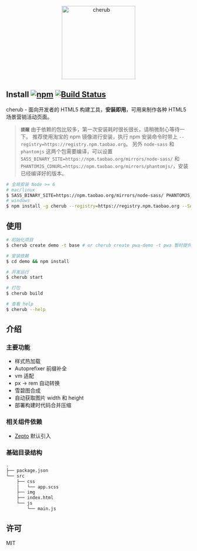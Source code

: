 <p align="center">
  <img alt="cherub" src="https://test-15149.oss-cn-hangzhou.aliyuncs.com/test/cherub.svg" width="200">
</p>

## Install [![npm](https://img.shields.io/npm/v/cherub.svg)](https://www.npmjs.com/package/cherub) [![Build Status](https://travis-ci.org/l-zhi/cherub.svg?branch=master)](https://travis-ci.org/l-zhi/cherub) 


cherub - 面向开发者的 HTML5 构建工具，**安装即用**，可用来制作各种 HTML5 场景营销活动页面。

> **`提醒`**
由于依赖的包比较多，第一次安装耗时很长很长，请稍微耐心等待一下。
推荐使用淘宝的 npm 镜像进行安装，执行 npm 安装命令时带上 `--registry=https://registry.npm.taobao.org`。
另外 `node-sass` 和 `phantomjs` 这两个包需要编译，可以设置 `SASS_BINARY_SITE=https://npm.taobao.org/mirrors/node-sass/`
和 `PHANTOMJS_CDNURL=https://npm.taobao.org/mirrors/phantomjs/`，安装已经编译好的版本。


```sh
# 全局安装 Node >= 6
# mac/linux
$ SASS_BINARY_SITE=https://npm.taobao.org/mirrors/node-sass/ PHANTOMJS_CDNURL=https://npm.taobao.org/mirrors/phantomjs/ npm install -g cherub --registry=https://registry.npm.taobao.org
# windows
$ npm install -g cherub --registry=https://registry.npm.taobao.org --SASS_BINARY_SITE=https://npm.taobao.org/mirrors/node-sass/ --PHANTOMJS_CDNURL=https://npm.taobao.org/mirrors/phantomjs/
```

## 使用

```sh
# 初始化项目
$ cherub create demo -t base # or cherub create pwa-demo -t pwa 暂时提供两种模板 base（基础） 和 pwa（渐进式）

# 安装依赖
$ cd demo && npm install

# 开发运行
$ cherub start

# 打包
$ cherub build

# 查看 help
$ cherub --help
```

## 介绍

### 主要功能

- 样式热加载
- Autoprefixer 前缀补全
- vm 适配
- px -> rem 自动转换
- 雪碧图合成
- 自动获取图片 width 和 height
- 部署构建时代码合并压缩

### 相关组件依赖

- [Zepto](http://zeptojs.com/) 默认引入

### 基础目录结构

```sh
.
├── package.json
└── src
    ├── css
    │   └── app.scss
    ├── img
    ├── index.html
    └── js
        └── main.js
```

## 许可

MIT
